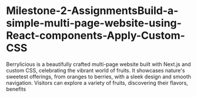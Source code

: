 # Milestone-2-AssignmentsBuild-a-simple-multi-page-website-using-React-components-Apply-Custom-CSS
Berrylicious is a beautifully crafted multi-page website built with Next.js and custom CSS, celebrating the vibrant world of fruits. It showcases nature's sweetest offerings, from oranges to berries, with a sleek design and smooth navigation. Visitors can explore a variety of fruits, discovering their flavors, benefits
